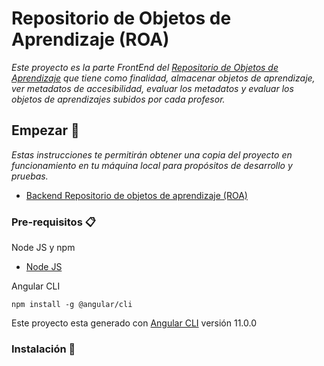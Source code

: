 # Repositorio de Objetos de Aprendizaje (ROA) 

_Este proyecto es la parte FrontEnd del <a href="https://repositorio.edutech-project.org/#/">Repositorio de Objetos de Aprendizaje</a> que tiene como finalidad, almacenar objetos de aprendizaje, ver metadatos de accesibilidad, evaluar los metadatos y evaluar los objetos de aprendizajes subidos por cada profesor._

## Empezar 🚀

_Estas instrucciones te permitirán obtener una copia del proyecto en funcionamiento en tu máquina local para propósitos de desarrollo y pruebas._

<ul>
 <li>
  <a href="https://github.com/EduTech-Erasmus-Project/Repositorio-Backend.git">Backend Repositorio de objetos de aprendizaje (ROA)</a>
 </li>
</ul>

### Pre-requisitos 📋

Node JS y npm

<ul>
 <li>
  <a href="https://nodejs.org">Node JS</a>
 </li>
</ul>

Angular CLI
```
npm install -g @angular/cli
```

Este proyecto esta generado con <a href="https://angular.io/cli">Angular CLI</a> versión 11.0.0

### Instalación 🔧
